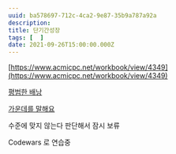 ```yaml
---
uuid: ba578697-712c-4ca2-9e87-35b9a787a92a
description: 
title: 단기간성장
tags: [  ]
date: 2021-09-26T15:00:00.000Z
---
```








[https://www.acmicpc.net/workbook/view/4349](https://www.acmicpc.net/workbook/view/4349)

[평범한 배낭](https://www.notion.so/49c5b230b1d44546bd16158beeb8341e?pvs=21) 

[가운데를 말해요](%E1%84%80%E1%85%A1%E1%84%8B%E1%85%AE%E1%86%AB%E1%84%83%E1%85%A6%E1%84%85%E1%85%B3%E1%86%AF%20%E1%84%86%E1%85%A1%E1%86%AF%E1%84%92%E1%85%A2%E1%84%8B%E1%85%AD%20376ed8a6aa304aa9acc4531b31b61b18.md)

수준에 맞지 않는다 판단해서 잠시 보류

Codewars 로 연습중